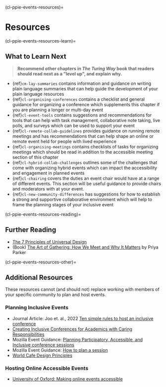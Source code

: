 (cl-ppie-events-resources)=
# Resources


(cl-ppie-events-resources-learn)=
## What to Learn Next

> **Recommend other chapters in _The Turing Way_ book that readers should read next as a "level up", and explain why.**
* {ref}`cm-lay-summaries` contains information and guidance on writing plain language summaries that can help guide the development of your plain language resources
* {ref}`cl-organising-conferences` contains a checklist and general guidance for organizing a conference which supplements this chapter if you are planning a longer or multi-day event
* {ref}`cl-event-tools` contains suggestions and recommendations for tools that can help with task management, collaborative note taking, live polls, and surveys which can be used to support your event
* {ref}`cl-remote-collab-guidelines` provides guidance on running remote meetings and has recommendations that can help shape an online or remote event held for people with lived experience
* {ref}`cl-organising-meetings` contains checklists of tasks for organizing meetings which should be read in addition to the accessible meeting section of this chapter
* {ref}`cl-hybrid-collab-challenges` outlines some of the challenges that come with organizing hybrid events which can impact the accessibility and engagement in planned events
* {ref}`cl-chairing` covers the duties an event chair would have at a range of different events. This section will be useful guidance to provide chairs and moderators with at your event. 
* {ref}`cl-new-community-differences` has suggestions for how to establish a strong and supportive collaborative environment which will help to frame the planning stages of your inclusive event  


(cl-ppie-events-resources-reading)=
## Further Reading
* [The 7 Principles of Universal Design](https://universaldesign.ie/about-universal-design/the-7-principles)
* (Book) [The Art of Gathering: How We Meet and Why It Matters](https://www.priyaparker.com/book-art-of-gathering) by Priya Parker

(cl-ppie-events-resources-other)=
## Additional Resources 

These resources cannot (and should not) replace working with members of your specific community to plan and host events. 

### Planning Inclusive Events
* Journal Article: Joo et. al., 2022 [Ten simple rules to host an inclusive conference](https://journals.plos.org/ploscompbiol/article?id=10.1371/journal.pcbi.1010164)
* [Creating Inclusive Conferences for Academics with Caring Responsibilities](https://warwick.ac.uk/fac/soc/impact/policybriefings/6_creating_inclusive_conferences_for_academics_with_caring_responsibilities.pdf)
* Mozilla Event Guidance: [Planning Participatory, Accessible, and Inclusive conference sessions](https://docs.google.com/presentation/d/1kwHq6UYSOFWCjOrDCgcvmxByCX_dOr1qmBE7gAbj12s/edit#slide=id.g1161995780e_0_0)
* Mozilla Event Guidance: [How to plan a session](https://docs.google.com/presentation/d/1k6Sft7YH2QrDzqzE6TZhociWVjXe7rLMDjAJ734qNKA/edit#slide=id.g1cd292f458d_0_75)
* [World Cafe Design Principles](https://theworldcafe.com/key-concepts-resources/design-principles/)


### Hosting Online Accessible Events
* [University of Oxford: Making online events accessible](https://communications.admin.ox.ac.uk/how-to-plan-and-run-an-accessible-online-event#collapse2035421)



